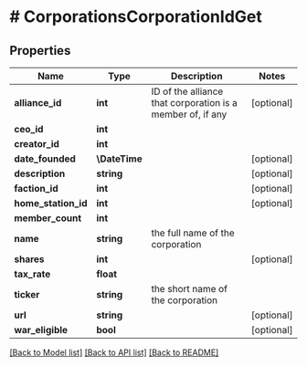 # # CorporationsCorporationIdGet

## Properties

Name | Type | Description | Notes
------------ | ------------- | ------------- | -------------
**alliance_id** | **int** | ID of the alliance that corporation is a member of, if any | [optional]
**ceo_id** | **int** |  |
**creator_id** | **int** |  |
**date_founded** | **\DateTime** |  | [optional]
**description** | **string** |  | [optional]
**faction_id** | **int** |  | [optional]
**home_station_id** | **int** |  | [optional]
**member_count** | **int** |  |
**name** | **string** | the full name of the corporation |
**shares** | **int** |  | [optional]
**tax_rate** | **float** |  |
**ticker** | **string** | the short name of the corporation |
**url** | **string** |  | [optional]
**war_eligible** | **bool** |  | [optional]

[[Back to Model list]](../../README.md#models) [[Back to API list]](../../README.md#endpoints) [[Back to README]](../../README.md)
